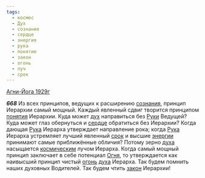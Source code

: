 ```yaml
---
tags:
  - космос
  - Дух
  - сознание
  - сердце
  - энергия
  - рука
  - понятие
  - закон
  - огонь
  - луч
  - срок
---
```


[Агни-Йога 1929г](https://127.0.0.1:4002/agni/1929)

___668___
Из всех принципов, ведущих к расширению [сознания](../../../tags/#сознание), принцип Иерархии самый мощный. Каждый явленный сдвиг творится принципом [понятия](../../../tags/#понятие) Иерархии. Куда может [дух](../../../tags/#Дух) направиться без [Руки](../../../tags/#рука) Ведущей? Куда может глаз обернуться и [сердце](../../../tags/#сердце) обратиться без Иерархии? Когда дающая [Рука](../../../tags/#рука) Иерарха утверждает направление рока; когда [Рука](../../../tags/#рука) Иерарха устремляет лучший явленный [срок](../../../tags/#срок) и высшие [энергии](../../../tags/#энергия) принимают самые приближённые обличия? Потому зерно [духа](../../../tags/#Дух) насыщается [космическим](../../../tags/#космос) лучом Иерарха. Когда самый мощный принцип заключает в себе потенциал [Огня](../../../tags/#[огонь](../../../tags/#огонь)), то утверждается как наивысший принцип чистый [огонь](../../../tags/#огонь) [духа](../../../tags/#Дух) Иерарха. Так будем помнить наших духовных Водителей. Так будем чтить [закон](../../../tags/#закон) Иерархии!